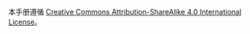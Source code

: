 本手册遵循 [Creative Commons Attribution-ShareAlike 4.0 International License](https://creativecommons.org/licenses/by-sa/4.0/)。
